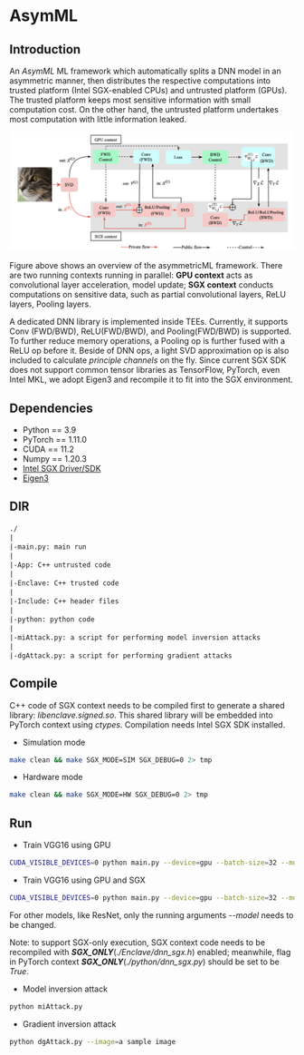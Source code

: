 # AsymML

## Introduction
An *AsymML* ML framework which automatically splits a DNN model in an asymmetric manner, 
then distributes the respective computations into trusted platform (Intel SGX-enabled CPUs) and untrusted platform (GPUs). 
The trusted platform keeps most sensitive information with small computation cost. 
On the other hand, the untrusted platform undertakes most computation with little information leaked.

![](./AsymML_impl.png "Implementation of AsymML")

Figure above shows an overview of the asymmetricML framework. 
There are two running contexts running in parallel: **GPU context** acts as convolutional layer acceleration, model update; 
**SGX context** conducts computations on sensitive data, such as partial convolutional layers, ReLU layers, Pooling layers.

A dedicated DNN library is implemented inside TEEs. 
Currently, it supports Conv (FWD/BWD), ReLU(FWD/BWD), and Pooling(FWD/BWD) is supported. 
To further reduce memory operations, a Pooling op is further fused with a ReLU op before it. 
Beside of DNN ops, a light SVD approximation op is also included to calculate *principle channels* on the fly. 
Since current SGX SDK does not support common tensor libraries as TensorFlow, PyTorch, even Intel MKL, 
we adopt Eigen3 and recompile it to fit into the SGX environment.

## Dependencies
- Python == 3.9
- PyTorch == 1.11.0
- CUDA == 11.2
- Numpy == 1.20.3
- [Intel SGX Driver/SDK](https://github.com/intel/linux-sgx)
- [Eigen3](https://gitlab.com/libeigen/eigen/tree/master)

## DIR
```
./
|
|-main.py: main run
|
|-App: C++ untrusted code
|
|-Enclave: C++ trusted code
|
|-Include: C++ header files
|
|-python: python code
|
|-miAttack.py: a script for performing model inversion attacks
|
|-dgAttack.py: a script for performing gradient attacks
```

## Compile
C++ code of SGX context needs to be compiled first to generate a shared library: *libenclave.signed.so*. 
This shared library will be embedded into PyTorch context using *ctypes*. Compilation needs Intel SGX SDK installed.

- Simulation mode
```bash
make clean && make SGX_MODE=SIM SGX_DEBUG=0 2> tmp
```
- Hardware mode
```bash
make clean && make SGX_MODE=HW SGX_DEBUG=0 2> tmp
```

## Run
- Train VGG16 using GPU
```bash
CUDA_VISIBLE_DEVICES=0 python main.py --device=gpu --batch-size=32 --model=vgg16 --dataset=imagenet
```

- Train VGG16 using GPU and SGX
```bash
CUDA_VISIBLE_DEVICES=0 python main.py --device=gpu --batch-size=32 --model=vgg16 --dataset=imagenet --sgx
```

For other models, like ResNet, only the running arguments *--model* needs to be changed.

Note: to support SGX-only execution, SGX context code needs to be recompiled with ***SGX_ONLY***(*./Enclave/dnn_sgx.h*) enabled; 
meanwhile, flag in PyTorch context ***SGX_ONLY***(*./python/dnn_sgx.py*) should be set to be *True*.

- Model inversion attack
```bash
python miAttack.py
```

- Gradient inversion attack
```bash
python dgAttack.py --image=a sample image
```